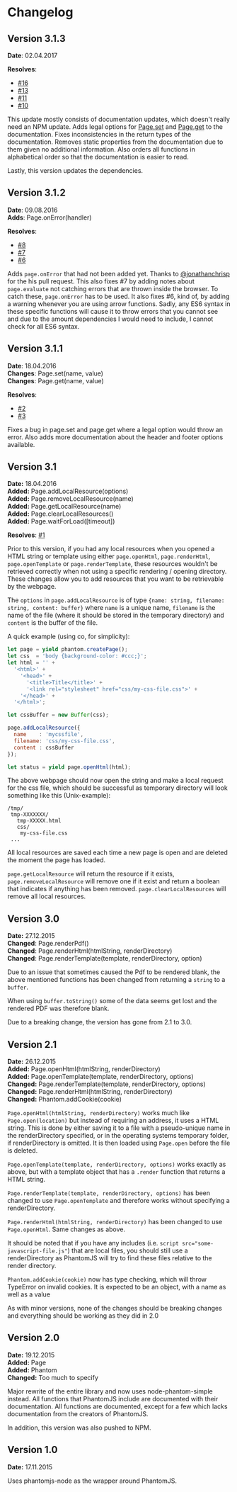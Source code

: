 # Changelog

## Version 3.1.3

**Date**: 02.04.2017

**Resolves**:
  - [#16](https://www.github.com/Reewr/promise-phantom/issues/16)
  - [#13](https://www.github.com/Reewr/promise-phantom/issues/13)
  - [#11](https://www.github.com/Reewr/promise-phantom/issues/11)
  - [#10](https://www.github.com/Reewr/promise-phantom/issues/10)

This update mostly consists of documentation updates, which doesn't really need an NPM update. Adds legal options for [Page.set](./docs/webpage.md#Page+set) and [Page.get](./docs/webpage.md#Page+get) to the documentation. Fixes inconsistencies in the return types of the documentation. Removes static properties from the documentation due to them given no additional information. Also orders all functions in alphabetical order so that the documentation is easier to read.

Lastly, this version updates the dependencies.

## Version 3.1.2

**Date**: 09.08.2016 <br>
**Adds**: Page.onError(handler)<br>

**Resolves**:
  - [#8](https://www.github.com/Reewr/promise-phantom/issues/8)
  - [#7](https://www.github.com/Reewr/promise-phantom/issues/7)
  - [#6](https://www.github.com/Reewr/promise-phantom/issues/6)

Adds `page.onError` that had not been added yet. Thanks to [@jonathanchrisp](https://github.com/jonathanchrisp) for the his pull request. This also fixes #7 by adding notes about `page.evaluate` not catching errors that are thrown inside the browser. To catch these, `page.onError` has to be used. It also fixes #6, kind of, by adding a warning whenever you are using arrow functions. Sadly, any ES6 syntax in these specific functions will cause it to throw errors that you cannot see and due to the amount dependencies I would need to include, I cannot check for all ES6 syntax.

## Version 3.1.1

**Date**: 18.04.2016 <br>
**Changes**: Page.set(name, value)<br>
**Changes**: Page.get(name, value)<br>

**Resolves**:
  - [#2](https://www.github.com/Reewr/promise-phantom/issues/2)
  - [#3](https://www.github.com/Reewr/promise-phantom/issues/3)

Fixes a bug in page.set and page.get where a legal option would throw an error. Also adds more documentation about the header and footer options available.

## Version 3.1

**Date:** 18.04.2016 <br>
**Added:** Page.addLocalResource(options)<br>
**Added:** Page.removeLocalResource(name)<br>
**Added:** Page.getLocalResource(name)<br>
**Added:** Page.clearLocalResources()<br>
**Added:** Page.waitForLoad([timeout])<br>

**Resolves**: [#1](https://www.github.com/Reewr/promise-phantom/issues/1)

Prior to this version, if you had any local resources when you opened a HTML string or template using either `page.openHtml`, `page.renderHtml`, `page.openTemplate` or `page.renderTemplate`, these resources wouldn't be retrieved correctly when not using a specific rendering / opening directory. These changes allow you to add resources that you want to be retrievable by the webpage.

The `options` in `page.addLocalResource` is of type `{name: string, filename: string, content: buffer}` where `name` is a unique name, `filename` is the name of the file (where it should be stored in the temporary directory) and `content` is the buffer of the file.

A quick example (using co, for simplicity):

```javascript
let page = yield phantom.createPage();
let css  = 'body {background-color: #ccc;}';
let html = '' +
  '<html>' +
    '<head>' +
      '<title>Title</title>' +
      '<link rel="stylesheet" href="css/my-css-file.css">' +
    '</head>' +
  '</html>';

let cssBuffer = new Buffer(css);

page.addLocalResource({
  name    : 'mycssfile',
  filename: 'css/my-css-file.css',
  content : cssBuffer
});

let status = yield page.openHtml(html);
```

The above webpage should now open the string and make a local request for the css file, which should be successful as temporary directory will look something like this (Unix-example):

```
/tmp/
 tmp-XXXXXXX/
   tmp-XXXXX.html
   css/
    my-css-file.css
 ...
```

All local resources are saved each time a new page is open and are deleted the moment the page has loaded.

`page.getLocalResource` will return the resource if it exists, `page.removeLocalResource` will remove one if it exist and return a boolean that indicates if anything has been removed. `page.clearLocalResources` will remove all local resources.

## Version 3.0

**Date:** 27.12.2015<br>
**Changed**: Page.renderPdf()<br>
**Changed**: Page.renderHtml(htmlString, renderDirectory)<br>
**Changed**: Page.renderTemplate(template, renderDirectory, option)<br>

Due to an issue that sometimes caused the Pdf to be rendered blank, the above mentioned functions has been changed from returning a `string` to a `buffer`.

When using `buffer.toString()` some of the data seems get lost and the rendered PDF was therefore blank.

Due to a breaking change, the version has gone from 2.1 to 3.0.

## Version 2.1

**Date:** 26.12.2015 <br>
**Added:** Page.openHtml(htmlString, renderDirectory)<br>
**Added:** Page.openTemplate(template, renderDirectory, options)<br>
**Changed:** Page.renderTemplate(template, renderDirectory, options)<br>
**Changed:** Page.renderHtml(htmlString, renderDirectory)<br>
**Changed:** Phantom.addCookie(cookie)

`Page.openHtml(htmlString, renderDirectory)` works much like `Page.open(location)` but instead of requiring an address, it uses a HTML string. This is done by either saving it to a file with a pseudo-unique name in the renderDirectory specified, or in the operating systems temporary folder, if renderDirectory is omitted. It is then loaded using `Page.open` before the file is deleted.

`Page.openTemplate(template, renderDirectory, options)` works exactly as above, but with a template object that has a `.render` function that returns a HTML string.

`Page.renderTemplate(template, renderDirectory, options)` has been changed to use `Page.openTemplate` and therefore works without specifying a renderDirectory.

`Page.renderHtml(htmlString, renderDirectory)` has been changed to use `Page.openHtml`. Same changes as above.

It should be noted that if you have any includes (i.e. `script src="some-javascript-file.js"`) that are local files, you should still use a renderDirectory as PhantomJS will try to find these files relative to the render directory.

`Phantom.addCookie(cookie)` now has type checking, which will throw TypeError on invalid cookies. It is expected to be an object, with a name as well as a value

As with minor versions, none of the changes should be breaking changes and everything should be working as they did in 2.0

## Version 2.0

**Date:** 19.12.2015 <br>
**Added:** Page <br>
**Added:** Phantom <br>
**Changed:** Too much to specify

Major rewrite of the entire library and now uses node-phantom-simple instead. All functions that PhantomJS include are documented with their documentation. All functions are documented, except for a few which lacks documentation from the creators of PhantomJS.

In addition, this version was also pushed to NPM.

## Version 1.0

**Date:** 17.11.2015<br>

Uses phantomjs-node as the wrapper around PhantomJS.
